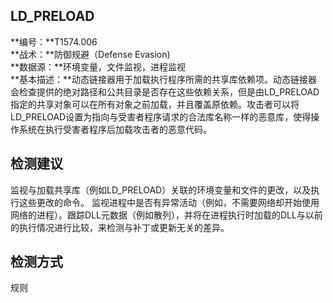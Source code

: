 ## LD_PRELOAD  
**编号：**T1574.006  
**战术：**防御规避（Defense Evasion)  
**数据源：**环境变量，文件监视，进程监视  
**基本描述：**动态链接器用于加载执行程序所需的共享库依赖项。动态链接器会检查提供的绝对路径和公共目录是否存在这些依赖关系，但是由LD_PRELOAD指定的共享对象可以在所有对象之前加载，并且覆盖原依赖。攻击者可以将LD_PRELOAD设置为指向与受害者程序请求的合法库名称一样的恶意库，使得操作系统在执行受害者程序后加载攻击者的恶意代码。  
## 检测建议  
监视与加载共享库（例如LD_PRELOAD）关联的环境变量和文件的更改，以及执行这些更改的命令。
监视进程中是否有异常活动（例如，不需要网络却开始使用网络的进程）。跟踪DLL元数据（例如散列），并将在进程执行时加载的DLL与以前的执行情况进行比较，来检测与补丁或更新无关的差异。  
## 检测方式  
规则